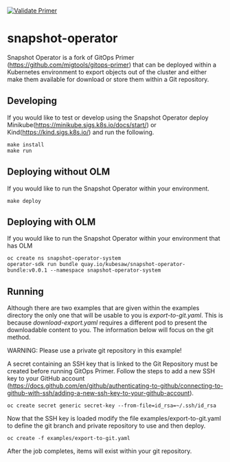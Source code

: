 [![Validate Primer](https://github.com/cooktheryan/gitops-primer/actions/workflows/validate-primer.yaml/badge.svg)](https://github.com/cooktheryan/gitops-primer/actions/workflows/validate-primer.yaml)

# snapshot-operator
Snapshot Operator is a fork of GitOps Primer (https://github.com/migtools/gitops-primer) that can be deployed 
within a Kubernetes environment to export objects out of the cluster and either make them available for download or
store them within a Git repository.

## Developing
If you would like to test or develop using the Snapshot Operator deploy Minikube(https://minikube.sigs.k8s.io/docs/start/) or 
Kind(https://kind.sigs.k8s.io/) and run the following.

```
make install
make run
```

## Deploying without OLM
If you would like to run the Snapshot Operator within your environment. 
```
make deploy
```

## Deploying with OLM
If you would like to run the Snapshot Operator within your environment that has OLM
```
oc create ns snapshot-operator-system
operator-sdk run bundle quay.io/kubesaw/snapshot-operator-bundle:v0.0.1 --namespace snapshot-operator-system
```

## Running
Although there are two examples that are given within the examples directory the only one that will be usable to you is 
*export-to-git.yaml*. This is because *download-export.yaml* requires a different pod to present the downloadable 
content to you. The information below will focus on the git method.

WARNING: Please use a private git repository in this example!

A secret containing an SSH key that is linked to the Git Repository must be created before running GitOps Primer. Follow 
the steps to add a new SSH key to your GitHub account 
(https://docs.github.com/en/github/authenticating-to-github/connecting-to-github-with-ssh/adding-a-new-ssh-key-to-your-github-account).

```
oc create secret generic secret-key --from-file=id_rsa=~/.ssh/id_rsa
```

Now that the SSH key is loaded modify the file examples/export-to-git.yaml to define the git branch and private 
repository to use and then deploy.

```
oc create -f examples/export-to-git.yaml
```

After the job completes, items will exist within your git repository.


